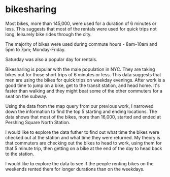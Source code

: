 # bikesharing

Most bikes, more than 145,000, were used for a duration of 6 minutes or less. This suggests that most of the rentals were used for quick trips not long, leisurely bike rides through the city.

The majority of bikes were used during commute hours -  8am-10am and 5pm to 7pm; Monday-Friday.

Saturday was also a popular day for rentals. 

Bikesharing is popular with the male population in NYC. They are taking bikes out for those short trips of 6 minutes or less.
This data suggests that men are using the bikes for quick trips on weekday evenings. After work is a good time to jump on a bike, get to the transit station, and head home. It's faster than walking and they might beat some of the other commuters for a seat on the subway.

Using the data from the map query from our previous work, I narrowed down the information to find the top 5 starting and ending locations. The data shows that most of the bikes, more than 16,000, started and ended at Pershing Square North Station. 

 I would like to explore the data futher to find out what time the bikes were checked out at the station and what time they were returned. My theory is that commuters are checking out the bikes to head to work, using them for that 5 minute trip, then getting on a bike at the end of the day to head back to the station.

I would like to explore the data to see if the people renting bikes on the weekends rented them for longer durations than on the weekdays.
